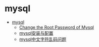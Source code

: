 # mysql

* [mysql](README.md)
  * [Change the Root Password of Mysql](Change_the_Root_Password_of_Mysql.md)
  * [mysql安装与配置](mysql安装与配置.md)
  * [mysql中文字符乱码问题](mysql中文字符乱码问题.md)